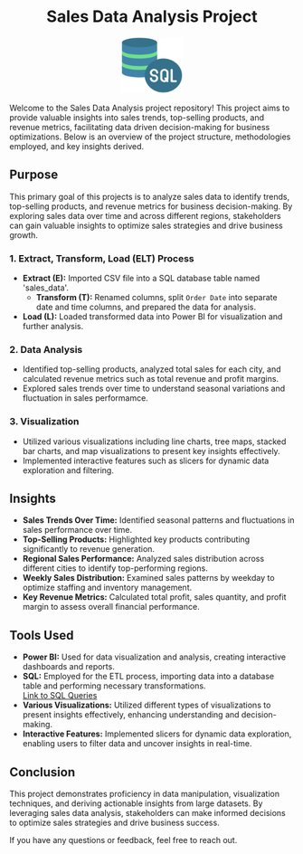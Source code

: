 <H1 align="center"> Sales Data Analysis Project </H1>
<div align="center">
  <img
src="https://github.com/Kabirr2002/Sales_Analysis-SQL/blob/main/sql_logo.png"
alt="SQL Logo" width="110" height="100">
</div>

Welcome to the Sales Data Analysis project repository! This project aims to provide valuable insights into sales trends, top-selling products, and revenue metrics, facilitating data driven decision-making for business optimizations. Below is an overview of the project structure, methodologies employed, and key insights derived.

## Purpose
This primary goal of this projects is to analyze sales data to identify trends, top-selling products, and revenue metrics for business decision-making. By exploring sales data over time and across different regions, stakeholders can gain valuable insights to optimize sales strategies and drive business growth.

### 1. Extract, Transform, Load (ELT) Process
- **Extract (E):** Imported CSV file into a SQL database table named
  'sales_data'.
  - **Transform (T):** Renamed columns, split `Order Date` into separate date and time columns, and prepared the data for analysis.
- **Load (L):** Loaded transformed data into Power BI for visualization and further analysis.

### 2. Data Analysis
  - Identified top-selling products, analyzed total sales for each city, and calculated revenue metrics such as total revenue and profit margins.
  - Explored sales trends over time to understand seasonal variations and fluctuation in sales performamce.
 
### 3. Visualization
- Utilized various visualizations including line charts, tree maps, stacked bar charts, and map visualizations to present key insights effectively.
- Implemented interactive features such as slicers for dynamic data exploration and filtering.
  
## Insights
- **Sales Trends Over Time:** Identified seasonal patterns and fluctuations in sales performance over time.
- **Top-Selling Products:** Highlighted key products contributing significantly to revenue generation.
- **Regional Sales Performance:** Analyzed sales distribution across different cities to identify top-performing regions.
- **Weekly Sales Distribution:** Examined sales patterns by weekday to optimize staffing and inventory management.
- **Key Revenue Metrics:** Calculated total profit, sales quantity, and profit margin to assess overall financial performance.

## Tools Used
- **Power BI:** Used for data visualization and analysis, creating interactive dashboards and reports. <br>
- **SQL:** Employed for the ETL process, importing data into a database table and performing necessary transformations.<br>
  [Link to SQL Queries](https://github.com/Kabirr2002/Sales_Analysis-SQL/blob/main/SalesSQLQueries.sql)
- **Various Visualizations:** Utilized different types of visualizations to present insights effectively, enhancing understanding and decision-making.
- **Interactive Features:** Implemented slicers for dynamic data exploration, enabling users to filter data and uncover insights in real-time.

## Conclusion
This project demonstrates proficiency in data manipulation, visualization techniques, and deriving actionable insights from large datasets. By leveraging sales data analysis, stakeholders can make informed decisions to optimize sales strategies and drive business success.

If you have any questions or feedback, feel free to reach out.
